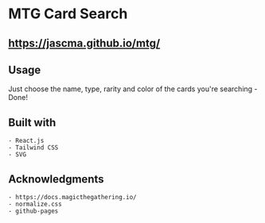 # MTG Card Search

## https://jascma.github.io/mtg/

## Usage

Just choose the name, type, rarity and color of the cards you're searching - Done! 

## Built with
    - React.js
    - Tailwind CSS
    - SVG


## Acknowledgments
    - https://docs.magicthegathering.io/ 
    - normalize.css 
    - github-pages



